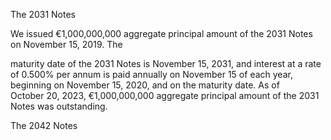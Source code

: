 The 2031 Notes

We issued €1,000,000,000 aggregate principal amount of the 2031 Notes on November 15, 2019. The

maturity date of the 2031 Notes is November 15, 2031, and interest at a rate of 0.500% per annum is paid annually
on November 15 of each year, beginning on November 15, 2020, and on the maturity date. As of October 20, 2023,
€1,000,000,000 aggregate principal amount of the 2031 Notes was outstanding.

The 2042 Notes